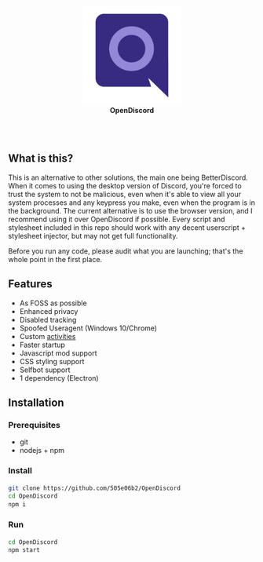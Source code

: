<br>
<br>
<p align="center">
	<img src="assets/icon.png?raw=true" width="200" height="200"alt="OpenDiscord Icon">
	<br>
	<b>OpenDiscord</b>
</p>
<br>
<br>

## What is this?
This is an alternative to other solutions, the main one being BetterDiscord. When it comes to using the desktop version of Discord, you're forced to trust the system to not be malicious, even when it's able to view all your system processes and any keypress you make, even when the program is in the background. The current alternative is to use the browser version, and I recommend using it over OpenDiscord if possible. Every script and stylesheet included in this repo should work with any decent userscript + stylesheet injector, but may not get full functionality.

Before you run any code, please audit what you are launching; that's the whole point in the first place.

## Features
- As FOSS as possible
- Enhanced privacy
- Disabled tracking
- Spoofed Useragent (Windows 10/Chrome)
- Custom [activities](https://discord.com/developers/docs/topics/gateway#activity-object)
- Faster startup
- Javascript mod support
- CSS styling support
- Selfbot support
- 1 dependency (Electron)

## Installation
### Prerequisites
- git
- nodejs + npm

### Install
```bash
git clone https://github.com/505e06b2/OpenDiscord
cd OpenDiscord
npm i
```

### Run
```bash
cd OpenDiscord
npm start
```
